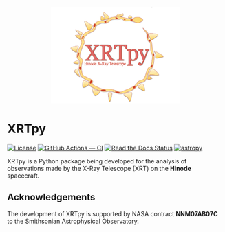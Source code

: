 <p align="center">
  <a href="http://xrtpy.readthedocs.io/en/latest/">
    <img src="docs/_static/images/XRTpy_logo.png" alt="XRTpy Logo" width="300"/>
  </a>
</p>

# XRTpy

[![License](https://img.shields.io/badge/License-BSD%202--Clause-blue.svg)](./LICENSE)
[![GitHub Actions — CI](https://github.com/HinodeXRT/xrtpy/workflows/CI/badge.svg)](https://github.com/HinodeXRT/xrtpy/actions?query=workflow%3ACI+branch%3Amain)
[![Read the Docs Status](https://readthedocs.org/projects/xrtpy/badge/?version=latest&logo=twitter)](http://xrtpy.readthedocs.io/en/latest/?badge=latest)
[![astropy](http://img.shields.io/badge/powered%20by-AstroPy-orange.svg?style=flat&logo=astropy)](http://www.astropy.org/)

XRTpy is a Python package being developed for the analysis of observations made by the X-Ray Telescope (XRT) on the **Hinode** spacecraft.

## Acknowledgements

The development of XRTpy is supported by NASA contract **NNM07AB07C** to the Smithsonian Astrophysical Observatory.
